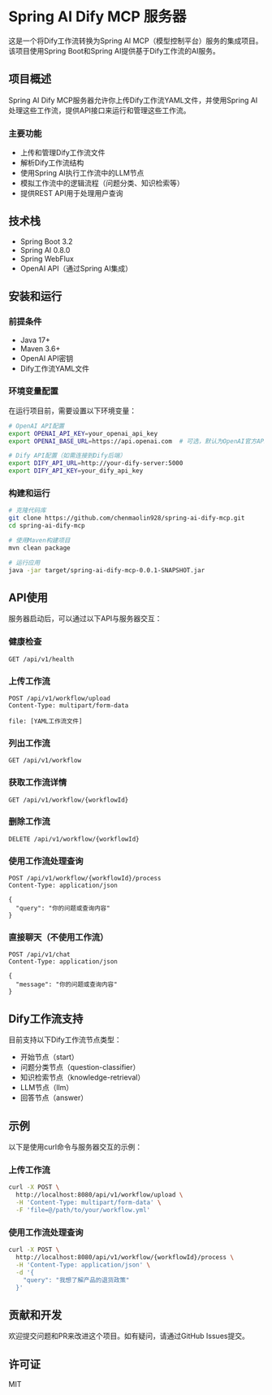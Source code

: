 # Spring AI Dify MCP 服务器

这是一个将Dify工作流转换为Spring AI MCP（模型控制平台）服务的集成项目。该项目使用Spring Boot和Spring AI提供基于Dify工作流的AI服务。

## 项目概述

Spring AI Dify MCP服务器允许你上传Dify工作流YAML文件，并使用Spring AI处理这些工作流，提供API接口来运行和管理这些工作流。

### 主要功能

- 上传和管理Dify工作流文件
- 解析Dify工作流结构
- 使用Spring AI执行工作流中的LLM节点
- 模拟工作流中的逻辑流程（问题分类、知识检索等）
- 提供REST API用于处理用户查询

## 技术栈

- Spring Boot 3.2
- Spring AI 0.8.0
- Spring WebFlux
- OpenAI API（通过Spring AI集成）

## 安装和运行

### 前提条件

- Java 17+
- Maven 3.6+
- OpenAI API密钥
- Dify工作流YAML文件

### 环境变量配置

在运行项目前，需要设置以下环境变量：

```bash
# OpenAI API配置
export OPENAI_API_KEY=your_openai_api_key
export OPENAI_BASE_URL=https://api.openai.com  # 可选，默认为OpenAI官方API

# Dify API配置（如需连接到Dify后端）
export DIFY_API_URL=http://your-dify-server:5000
export DIFY_API_KEY=your_dify_api_key
```

### 构建和运行

```bash
# 克隆代码库
git clone https://github.com/chenmaolin928/spring-ai-dify-mcp.git
cd spring-ai-dify-mcp

# 使用Maven构建项目
mvn clean package

# 运行应用
java -jar target/spring-ai-dify-mcp-0.0.1-SNAPSHOT.jar
```

## API使用

服务器启动后，可以通过以下API与服务器交互：

### 健康检查

```
GET /api/v1/health
```

### 上传工作流

```
POST /api/v1/workflow/upload
Content-Type: multipart/form-data

file: [YAML工作流文件]
```

### 列出工作流

```
GET /api/v1/workflow
```

### 获取工作流详情

```
GET /api/v1/workflow/{workflowId}
```

### 删除工作流

```
DELETE /api/v1/workflow/{workflowId}
```

### 使用工作流处理查询

```
POST /api/v1/workflow/{workflowId}/process
Content-Type: application/json

{
  "query": "你的问题或查询内容"
}
```

### 直接聊天（不使用工作流）

```
POST /api/v1/chat
Content-Type: application/json

{
  "message": "你的问题或查询内容"
}
```

## Dify工作流支持

目前支持以下Dify工作流节点类型：

- 开始节点（start）
- 问题分类节点（question-classifier）
- 知识检索节点（knowledge-retrieval）
- LLM节点（llm）
- 回答节点（answer）

## 示例

以下是使用curl命令与服务器交互的示例：

### 上传工作流

```bash
curl -X POST \
  http://localhost:8080/api/v1/workflow/upload \
  -H 'Content-Type: multipart/form-data' \
  -F 'file=@/path/to/your/workflow.yml'
```

### 使用工作流处理查询

```bash
curl -X POST \
  http://localhost:8080/api/v1/workflow/{workflowId}/process \
  -H 'Content-Type: application/json' \
  -d '{
    "query": "我想了解产品的退货政策"
  }'
```

## 贡献和开发

欢迎提交问题和PR来改进这个项目。如有疑问，请通过GitHub Issues提交。

## 许可证

MIT